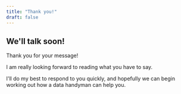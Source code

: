 ```yaml
---
title: "Thank you!"
draft: false
---
```


## We'll talk soon!

Thank you for your message!

I am really looking forward to reading what you have to say.  

I'll do my best to respond to you quickly, and hopefully we can begin working
out how a data handyman can help you.
